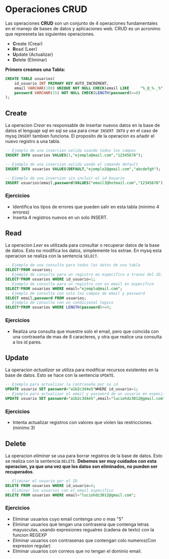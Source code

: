 # Operaciones CRUD
Las operaciones **CRUD** son un conjunto de 4 operaciones fundamentales en el manejo de bases de datos y aplicaciones web. CRUD es un acronimo que represneta las siguientes operaciones.

- **C**reate (Crear)
- **R**ead (Leer)
- **U**pdate (Actualizar)
- **D**elete (Eliminar)

**Primero creamos una Tabla:** 
```sql
CREATE TABLE usuarios(
    id_usuario INT PRIMARY KEY AUTO_INCREMENT,
    email VARCHAR(100) UNIQUE NOT NULL CHECK(email LIKE     "%_@_%._%"),
    password VARCHAR(15) NOT NULL CHECK(LENGTH(password)>=8)
);
```
## Create
La operacion *Crear* es responsable de insertar nuevos datos en la base de datos el lenguaje sql en sql se usa para crear `INSERT INTO` y en el caso de mysq `INSERT` tambien funciona. El proposito de la operacion es añadir el nuevo registro a una tabla.

```sql
-- Ejemplo de una insercion valida usando todos los campos
INSERT INTO usuarios VALUES(1,"ejemplo@mail.com","12345678");

-- Ejemplo de una insercion valida uando el comando default
INSERT INTO usuarios VALUES(DEFAULT,"ejemplo2@gmail.com","abcdefgh");

-- Ejemplo de una insercion sin incluir el id Usuario
INSERT usuarios(email,password)VALUES("email3@hotmail.com","12345678");
```

### Ejercicios
- Identifica los tipos de errores que pueden salir en esta tabla (minimo 4 errores)
- Inserta 4 registros nuevos en un solo INSERT.

## Read
La operacion *Leer* es utilizada para consultar o recuperar datos de la base de datos. Esto no modifica los datos, simplemente los extrae. En mysq esta operacion se realiza con la sentencia `SELECT`.

```sql
-- Ejemplo de una consulta para todos los datos de una tabla
SELECT*FROM usuarios; 
-- Ejemplo de consulta para un registro en especifico a travez del ID. 
SELECT*FROM usuarios WHERE id_usuario=1;
-- Ejemplo de consulta para un registro con un email en especifico
SELECT*FROM usuarios WHERE email="ejemplo@mail.com";
-- Ejemplo de consulta con solo los campos de email y password
SELECT email,password FROM usuarios;
-- Ejemplo de consulta con un condicional logico
SELECT*FROM usuarios WHERE LENGTH(password)>=9;
```
### Ejercicios
- Realiza una consulta que muestre solo el email, pero que coincida con una contraseña de mas de 8 caracteres, y otra que realice una consulta a los id pares.


## Update
La operacion *actualizar* se utiliza para modificar recursos existentes en la base de datos. Esto se hace con la sentencia `UPDATE`.
```sql
-- Ejemplo para actualizar la contraseña por su id
UPDATE usuario SET password="a1b2c3d4e5"WHERE id_usuario=1;
-- Ejemplo para actualizar el email y password de un usuario en especifico
UPDATE usuario SET password="a1b2c3d4e5",email="luciohdz3012@gmail.com"WHERE id_usuario=1;
```
 
### Ejercicios
- Intenta actualizar registros con valores que violen las restricciones. (minimo 3)

## Delete
La operacion *eliminar* se usa para borrar registros de la base de datos. Esto se realiza con la sentencia `DELETE`. **Debemos ser muy cuidados con esta operacion, ya que una vez que los datos son eliminados, no pueden ser recuperados**.
```sql
-- Eliminar el usuario por el ID
DELETE FROM usuarios WHERE id_usuario=4;
-- Eliminar los usuarios con el email especifico
DELETE FROM usuarios WHERE email="luciohdz3012@gmail.com";
```

### Ejercicios
- Eliminar usuarios cuyo email contenga uno o mas "5"
- Eliminar usuarios que tengan una contrasena que contenga letras mayusculas, usando expresiones regualres (cadena de texto) con la funcion REGEXP
- Eliminar usuarios con contrasenas que contengan colo numeros(Con expresion regular)
- Eliminar usuarios con correos que no tengan el dominio email.
          
